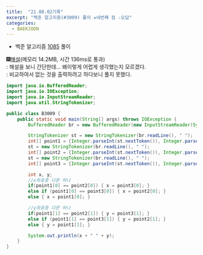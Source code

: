 ```yaml
---
title:  "21.08.02기록"
excerpt: "백준 알고리즘(#3009) 풀이 ★네번째 점 ☆오답"
categories:
  - BAEKJOON
---
```



+ 백준 알고리즘 [1085](https://www.acmicpc.net/problem/9020) 풀이

🎆[해설](https://st-lab.tistory.com/87)(메모리 14.2MB, 시간 136ms로 통과) <br/>
    : 해설을 보니 간단한데... 왜이렇게 어렵게 생각했는지 모르겠다.<br/>
    : 비교하여서 없는 것을 출력하려고 하다보니 풀지 못했다.<br/>

  ```java
  import java.io.BufferedReader;
  import java.io.IOException;
  import java.io.InputStreamReader;
  import java.util.StringTokenizer;

  public class B3009 {
      public static void main(String[] args) throws IOException {
          BufferedReader br = new BufferedReader(new InputStreamReader(System.in));

          StringTokenizer st = new StringTokenizer(br.readLine(), " ");
          int[] point1 = {Integer.parseInt(st.nextToken()), Integer.parseInt(st.nextToken())};
          st = new StringTokenizer(br.readLine(), " ");
          int[] point2 = {Integer.parseInt(st.nextToken()), Integer.parseInt(st.nextToken())};
          st = new StringTokenizer(br.readLine(), " ");
          int[] point3 = {Integer.parseInt(st.nextToken()), Integer.parseInt(st.nextToken())};

          int x, y;
          //x좌표중 다른 하나
          if(point1[0] == point2[0]) { x = point3[0]; }
          else if (point1[0] == point3[0]) { x = point2[0]; }
          else { x = point1[0]; }

          //y좌표중 다른 하나
          if(point1[1] == point2[1]) { y = point3[1]; }
          else if (point1[1] == point3[1]) { y = point2[1]; }
          else { y = point1[1]; }

          System.out.println(x + " " + y);
      }
  }
  ```
